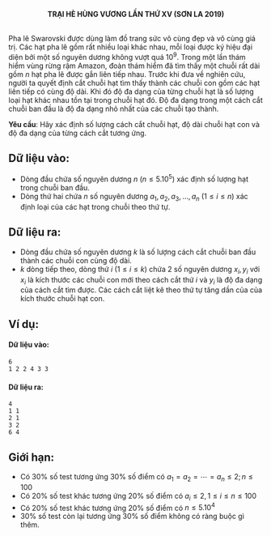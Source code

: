 **<center>TRẠI HÈ HÙNG VƯƠNG LẦN THỨ XⅤ (SƠN LA 2019)</center>**
<br>

Pha lê Swarovski được dùng làm đồ trang sức vô cùng đẹp và vô cùng giá trị. Các hạt pha lê gồm rất nhiều loại khác nhau, mỗi loại được ký hiệu đại diện bởi một số nguyên dương không vượt quá $10^9$. Trong một lần thám hiểm vùng rừng rậm Amazon, đoàn thám hiểm đã tìm thấy một chuỗi rất dài gồm $n$ hạt pha lê được gắn liên tiếp nhau. Trước khi đưa về nghiên cứu, người ta quyết định cắt chuỗi hạt tìm thấy thành các chuỗi con gồm các hạt liên tiếp có cùng độ dài. Khi đó độ đa dạng của từng chuỗi hạt là số lượng loại hạt khác nhau tồn tại trong chuỗi hạt đó. Độ đa dạng trong một cách cắt chuỗi ban đầu là độ đa dạng nhỏ nhất của các chuỗi tạo thành.

**Yêu cầu**: Hãy xác định số lượng cách cắt chuỗi hạt, độ dài chuỗi hạt con và độ đa dạng của từng cách cắt tương ứng.

## Dữ liệu vào:
- Dòng đầu chứa số nguyên dương $n\ (n≤5.10^5)$ xác định số lượng hạt trong chuỗi ban đầu.
- Dòng thứ hai chứa $n$ số nguyên dương $a_1,a_2,a_3,…,a_n \ (1≤i≤n)$ xác định loại của các hạt trong chuỗi theo thứ tự.


## Dữ liệu ra:
- Dòng đầu chứa số nguyên dương $k$ là số lượng cách cắt chuỗi ban đầu thành các chuỗi con cùng độ dài. 
- $k$ dòng tiếp theo, dòng thứ $i\ (1≤i≤k)$ chứa $2$ số nguyên dương $x_i , y_i$ với $x_i$ là kích thước các chuỗi con mới theo cách cắt thứ $i$ và $y_i$ là độ đa dạng của cách cắt tìm được. Các cách cắt liệt kê theo thứ tự tăng dần của của kích thước chuỗi hạt con.

## Ví dụ:
#### Dữ liệu vào:
```
6
1 2 2 4 3 3
```

#### Dữ liệu ra:
```
4
1 1
2 1
3 2
6 4
```

## Giới hạn:
- Có $30\%$ số test tương ứng $30\%$ số điểm có $a_1=a_2=⋯=a_n≤2; n≤100$
- Có $20\%$ số test khác tương ứng $20\%$ số điểm có $a_i≤2,1≤i≤n≤100$
- Có $20\%$ số test khác tương ứng $20\%$ số điểm có $n≤5.10^4$
- $30\%$ số test còn lại tương ứng $30\%$ số điểm không có ràng buộc gì thêm.